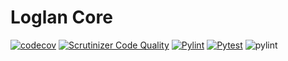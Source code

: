 # Loglan Core

[![codecov](https://codecov.io/gh/torrua/loglan_core/branch/main/graph/badge.svg?token=PTNP59G7L4)](https://codecov.io/gh/torrua/loglan_core)
[![Scrutinizer Code Quality](https://scrutinizer-ci.com/g/torrua/loglan_core/badges/quality-score.png?b=main)](https://scrutinizer-ci.com/g/torrua/loglan_core/?branch=main)
[![Pylint](https://github.com/torrua/loglan_core/actions/workflows/pylint.yml/badge.svg)](https://github.com/torrua/loglan_core/actions/workflows/pylint.yml)
[![Pytest](https://github.com/torrua/loglan_core/actions/workflows/pytest.yml/badge.svg)](https://github.com/torrua/loglan_core/actions/workflows/pytest.yml)
![pylint](https://img.shields.io/badge/pylint-9.92-yellow?logo=python&logoColor=white)